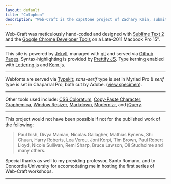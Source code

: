 ```yaml
---
layout: default
title: "Colophon"
description: "Web-Craft is the capstone project of Zachary Kain, submitted for DART 450 'Web Interventions'."
---
```


Web-Craft was meticulously hand-coded and designed with [Sublime Text 2](sublimetext.com) and the [Google Chrome Developer Tools](https://developers.google.com/chrome-developer-tools/) on a Late-2011 Macbook Pro 15″. 

---

This site is powered by [Jekyll](https://github.com/mojombo/jekyll), managed with [git](http://git-scm.com/) and served via [Github Pages](http://help.github.com/pages/). Syntax-highlighting is provided by [Prettify JS](http://code.google.com/p/google-code-prettify/). Type kerning enabled with [Lettering.js](http://letteringjs.com/) and [Kern.js](www.kernjs.com).

---

Webfonts are served via [Typekit](http://typekit.com); _sans-serif_ type is set in Myriad Pro & _serif_ type is set in Chaparral Pro, both cut by Adobe. ([view specimen](https://typekit.com/colophons/fhz3axp)).

---

Other tools used include: [CSS Coloratum](http://css.coloratum.com/), [Copy-Paste Character](http://copypastecharacter.com), [Graphemica](http://graphemica.com), [Window Resizer](https://chrome.google.com/webstore/detail/kkelicaakdanhinjdeammmilcgefonfh), [Markdown](daringfireball.net/projects/markdown/), [Modernizr](http://modernizr.com), and [jQuery](http://jquery.com).

---

This project would not have been possible if not for the published work of the following:

> Paul Irish, Divya Manian, Nicolas Gallagher, Mathias Bynens, Shi Chuan, Harry Roberts, Lea Verou, Joni Korpi, Tim Brown, Paul Robert Lloyd, Nicole Sullivan, Remi Sharp, Bruce Lawson, Oli Studholme and many others. 

Special thanks as well to my presiding professor, Santo Romano, and to Concordia University for accomodating me in hosting the first series of Web-Craft workshops.

---

